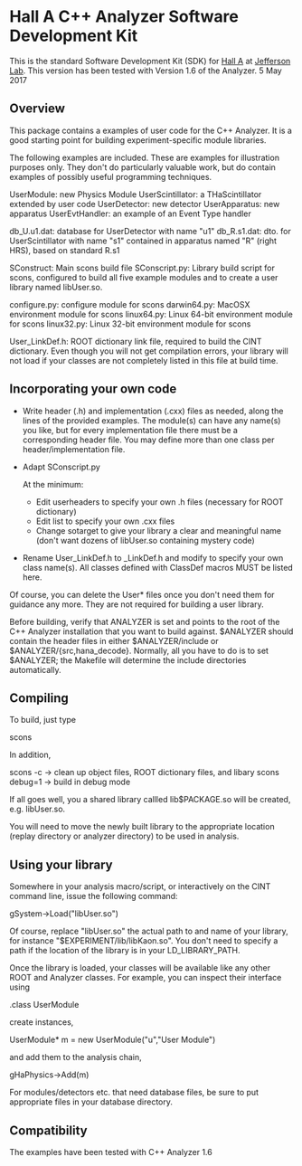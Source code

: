 Hall A C++ Analyzer Software Development Kit
============================================

This is the standard Software Development Kit (SDK) for
[Hall A](http://hallaweb.jlab.org/) at [Jefferson Lab](http://www.jlab.org).
This version has been tested with Version 1.6 of the Analyzer.
5 May 2017

Overview
--------

This package contains a examples of user code for the C++ Analyzer.
It is a good starting point for building experiment-specific 
module libraries. 

The following examples are included. These are examples for illustration
purposes only. They don't do particularly valuable work, but do contain
examples of possibly useful programming techniques.

UserModule:	      new Physics Module
UserScintillator:     a THaScintillator extended by user code
UserDetector:	      new detector
UserApparatus:	      new apparatus
UserEvtHandler:	      an example of an Event Type handler

db_U.u1.dat:	      database for UserDetector with name "u1"
db_R.s1.dat:	      dto. for UserScintillator with name "s1" contained in
		      apparatus named "R" (right HRS), based on standard R.s1

SConstruct:	      Main scons build file
SConscript.py:	      Library build script for scons, configured to build all 
		      five example modules and to create a user library named libUser.so.

configure.py:	      configure module for scons
darwin64.py:	      MacOSX environment module for scons
linux64.py:	      Linux 64-bit environment module for scons
linux32.py:	      Linux 32-bit environment module for scons

User_LinkDef.h:	      ROOT dictionary link file, required to build the CINT
		      dictionary. Even though you will not get compilation
		      errors, your library will not load if your classes 
		      are not completely listed in this file at build time.

Incorporating your own code
---------------------------

- Write header (.h) and implementation (.cxx) files as needed, along the lines
  of the provided examples. The module(s) can have any name(s) you like,
  but for every implementation file there must be a corresponding header file.
  You may define more than one class per header/implementation file.
- Adapt SConscript.py 

  At the minimum:
  * Edit userheaders to specify your own .h files (necessary for ROOT dictionary)
  * Edit list to specify your own .cxx files 
  * Change sotarget to give your library a clear and meaningful name 
    (don't want dozens of libUser.so containing mystery code)
- Rename User_LinkDef.h to <sotarget>_LinkDef.h and modify to specify your own
  class name(s). All classes defined with ClassDef macros MUST be listed here.

Of course, you can delete the User* files once you don't need them for
guidance any more. They are not required for building a user library.

Before building, verify that ANALYZER is set and points to the root
of the C++ Analyzer installation that you want to build against.
$ANALYZER should contain the header files in either $ANALYZER/include
or $ANALYZER/{src,hana_decode}. Normally, all you have to do is
to set $ANALYZER; the Makefile will determine the include directories 
automatically.

Compiling
---------

To build, just type

   scons

In addition,

   scons -c         -> clean up object files, ROOT dictionary files, and libary
   scons debug=1    -> build in debug mode

If all goes well, you a shared library callled lib$PACKAGE.so will
be created, e.g. libUser.so.

You will need to move the newly built library to the appropriate location
(replay directory or analyzer directory) to be used in analysis.

Using your library
------------------

Somewhere in your analysis macro/script, or interactively on the CINT
command line, issue the following command:

gSystem->Load("libUser.so")

Of course, replace "libUser.so" the actual path to and name of your library,
for instance "$EXPERIMENT/lib/libKaon.so". You don't need to specify
a path if the location of the library is in your LD_LIBRARY_PATH.

Once the library is loaded, your classes will be available like any other
ROOT and Analyzer classes. For example, you can inspect their interface
using

.class UserModule

create instances,

UserModule* m = new UserModule("u","User Module")

and add them to the analysis chain,

gHaPhysics->Add(m)

For modules/detectors etc. that need database files, be sure to
put appropriate files in your database directory.

Compatibility
-------------

The examples have been tested with C++ Analyzer 1.6
